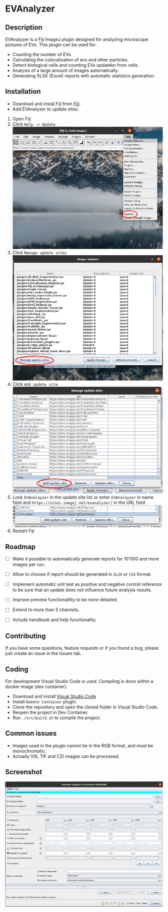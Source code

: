# EVAnalyzer

## Description
EVAnalyzer is a Fiji ImageJ plugin designed for analyzing microscope pictures of EVs. This plugin can be used for:
*  Counting the number of EVs.
*  Calculating the colocalization of evs and other particles.
*  Detect biological cells and counting EVs updatekn from cells.
*  Analysis of a large amount of images automatically.
*  Generating XLSX (Excel) reports with automatic statistics generation.


## Installation
*  Download and instal Fiji from [Fiji](https://imagej.net/Fiji/Downloads).
*  Add EVAnalyzer to update sites:
  1.  Open Fiji
  2.  Click `Help -> Update`
  ![add_update_site_01.png](doc/add_update_site_01.png)
  3.  Click `Manage update sites`
  ![add_update_site_02.png](doc/add_update_site_02.png)
  4.  Click `Add update site`
    ![add_update_site_03.png](doc/add_update_site_03.png)
  5. Look `EVAnalayzer` in the update site list or enter `EVAnalayzer` in name field and `https://sites.imagej.net/evanalyzer/` in the URL field
    ![add_update_site_04.png](doc/add_update_site_04.png)
  6. Restart Fiji


## Roadmap

- [ ] Make it possible to automatically generate reports for 10'000 and more images per run.
- [ ] Allow to choose if report should be generated in `XLSX` or `CSV` format.
- [ ] Implement automatic unit test as positive and negative control reference to be sure that an update does not influence future analysis results.
- [ ] Improve preview functionaltity to be more detailed.
- [ ] Extend to more than 5 channels.
- [ ] Include handbook and help functionality.


## Contributing

If you have some questions, feature requests or if you found a bug, please just create an issue in the Issues tab.

## Coding

For development Visual Studio Code is used. Compiling is done within a docker image (dev container).
*  Download and install [Visual Studio Code](https://code.visualstudio.com/)
*  Install ```Remote Container``` plugin.
*  Clone the repository and open the cloned folder in Visual Studio Code.
*  Reopen the project in Dev Container.
*  Run ```./src/build.sh``` to compile the project.


## Common issues
*  Images used in the plugin cannot be in the RGB format, and must be monochromatic.
*  Actually VSI, TIF and CZI images can be processed.

## Screenshot

![myimage-alt-tag](./doc/screenshot.png)
